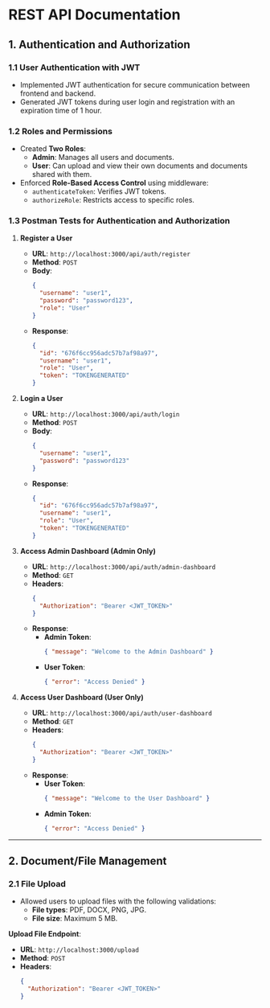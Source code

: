 # REST API Documentation

## 1. Authentication and Authorization

### 1.1 User Authentication with JWT
- Implemented JWT authentication for secure communication between frontend and backend.
- Generated JWT tokens during user login and registration with an expiration time of 1 hour.

### 1.2 Roles and Permissions
- Created **Two Roles**:
  - **Admin**: Manages all users and documents.
  - **User**: Can upload and view their own documents and documents shared with them.
- Enforced **Role-Based Access Control** using middleware:
  - `authenticateToken`: Verifies JWT tokens.
  - `authorizeRole`: Restricts access to specific roles.

### 1.3 Postman Tests for Authentication and Authorization
1. **Register a User**
   - **URL**: `http://localhost:3000/api/auth/register`
   - **Method**: `POST`
   - **Body**:
     ```json
     {
       "username": "user1",
       "password": "password123",
       "role": "User"
     }
     ```
   - **Response**:
     ```json
     {
       "id": "676f6cc956adc57b7af98a97",
       "username": "user1",
       "role": "User",
       "token": "TOKENGENERATED"
     }
     ```

2. **Login a User**
   - **URL**: `http://localhost:3000/api/auth/login`
   - **Method**: `POST`
   - **Body**:
     ```json
     {
       "username": "user1",
       "password": "password123"
     }
     ```
   - **Response**:
     ```json
     {
       "id": "676f6cc956adc57b7af98a97",
       "username": "user1",
       "role": "User",
       "token": "TOKENGENERATED"
     }
     ```

3. **Access Admin Dashboard (Admin Only)**
   - **URL**: `http://localhost:3000/api/auth/admin-dashboard`
   - **Method**: `GET`
   - **Headers**:
     ```json
     {
       "Authorization": "Bearer <JWT_TOKEN>"
     }
     ```
   - **Response**:
     - **Admin Token**:
       ```json
       { "message": "Welcome to the Admin Dashboard" }
       ```
     - **User Token**:
       ```json
       { "error": "Access Denied" }
       ```

4. **Access User Dashboard (User Only)**
   - **URL**: `http://localhost:3000/api/auth/user-dashboard`
   - **Method**: `GET`
   - **Headers**:
     ```json
     {
       "Authorization": "Bearer <JWT_TOKEN>"
     }
     ```
   - **Response**:
     - **User Token**:
       ```json
       { "message": "Welcome to the User Dashboard" }
       ```
     - **Admin Token**:
       ```json
       { "error": "Access Denied" }
       ```

---

## 2. Document/File Management

### 2.1 File Upload
- Allowed users to upload files with the following validations:
  - **File types**: PDF, DOCX, PNG, JPG.
  - **File size**: Maximum 5 MB.

**Upload File Endpoint**:
- **URL**: `http://localhost:3000/upload`
- **Method**: `POST`
- **Headers**:
  ```json
  {
    "Authorization": "Bearer <JWT_TOKEN>"
  }

